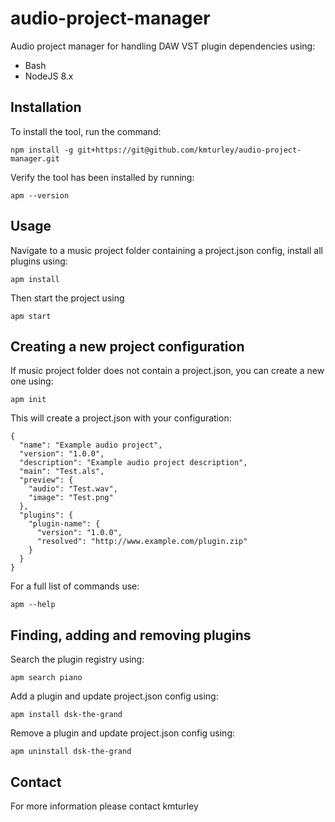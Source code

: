 # audio-project-manager

Audio project manager for handling DAW VST plugin dependencies using:

* Bash
* NodeJS 8.x


## Installation

To install the tool, run the command:

    npm install -g git+https://git@github.com/kmturley/audio-project-manager.git

Verify the tool has been installed by running:

    apm --version


## Usage

Navigate to a music project folder containing a project.json config, install all plugins using:

    apm install

Then start the project using

    apm start


## Creating a new project configuration

If music project folder does not contain a project.json, you can create a new one using:

    apm init

This will create a project.json with your configuration:

    {
      "name": "Example audio project",
      "version": "1.0.0",
      "description": "Example audio project description",
      "main": "Test.als",
      "preview": {
        "audio": "Test.wav",
        "image": "Test.png"
      },
      "plugins": {
        "plugin-name": {
          "version": "1.0.0",
          "resolved": "http://www.example.com/plugin.zip"
        }
      }
    }

For a full list of commands use:

    apm --help


## Finding, adding and removing plugins

Search the plugin registry using:

    apm search piano

Add a plugin and update project.json config using:

    apm install dsk-the-grand

Remove a plugin and update project.json config using:
 
    apm uninstall dsk-the-grand


## Contact

For more information please contact kmturley
